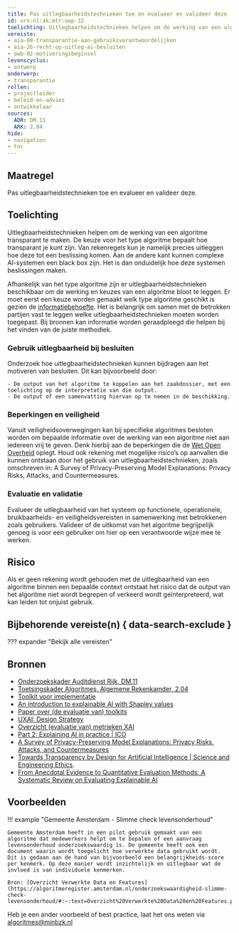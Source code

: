 ```yaml
---
title: Pas uitlegbaarheidstechnieken toe en evalueer en valideer deze
id: urn:nl:ak:mtr:owp-32
toelichting: Uitlegbaarheidstechnieken helpen om de werking van een algoritme transparant te maken.
vereiste:
- aia-08-transparantie-aan-gebruiksverantwoordelijken
- aia-26-recht-op-uitleg-ai-besluiten
- awb-02-motiveringsbeginsel
levenscyclus:
- ontwerp
onderwerp:
- transparantie
rollen:
- projectleider
- beleid-en-advies
- ontwikkelaar
sources:
  ADR: DM.11
  ARK: 2.04
hide:
- navigation
- toc
---
```


<!-- tags -->

## Maatregel
Pas uitlegbaarheidstechnieken toe en evalueer en valideer deze.

## Toelichting
Uitlegbaarheidstechnieken helpen om de werking van een algoritme transparant te maken.
De keuze voor het type algoritme bepaalt hoe transparant je kunt zijn. Van rekenregels kun je namelijk precies uitleggen hoe deze tot een beslissing komen. Aan de andere kant kunnen complexe AI-systemen een black box zijn. Het is dan onduidelijk hoe deze systemen beslissingen maken. 

Afhankelijk van het type algoritme zijn er uitlegbaarheidstechnieken beschikbaar om de werking en keuzes van een algoritme bloot te leggen. Er moet eerst een keuze worden gemaakt welk type algoritme geschikt is gezien de [informatiebehoefte](2-owp-31-informeer-betrokkenen.md). Het is belangrijk om samen met de betrokken partijen vast te leggen welke uitlegbaarheidstechnieken moeten worden toegepast. Bij bronnen kan informatie worden geraadpleegd die helpen bij het vinden van de juiste methodiek.

### Gebruik uitlegbaarheid bij besluiten

Onderzoek hoe uitlegbaarheidstechnieken kunnen bijdragen aan het motiveren van besluiten. Dit kan bijvoorbeeld door:
	
	- De output van het algoritme te koppelen aan het zaakdossier, met een toelichting op de interpretatie van die output.
	- De output of een samenvatting hiervan op te nemen in de beschikking.
 
### Beperkingen en veiligheid

Vanuit veiligheidsoverwegingen kan bij specifieke algoritmes besloten worden om bepaalde informatie over de werking van een algoritme niet aan iedereen vrij te geven. Denk hierbij aan de beperkingen die de [Wet Open Overheid](../vereisten/woo-01-recht-op-toegang-tot-publieke-informatie.md) oplegt. Houd ook rekening met mogelijke risico’s op aanvallen die kunnen ontstaan door het gebruik van uitlegbaarheidstechnieken, zoals omschreven in: A Survey of Privacy-Preserving Model Explanations: Privacy Risks, Attacks, and Countermeasures. 

### Evaluatie en validatie

Evalueer de uitlegbaarheid van het systeem op functionele, operationele, bruikbaarheids- en veiligheidsvereisten in samenwerking met betrokkenen zoals gebruikers. Valideer of de uitkomst van het algoritme begrijpelijk genoeg is voor een gebruiker om hier op een verantwoorde wijze mee te werken.

## Risico
Als er geen rekening wordt gehouden met de uitlegbaarheid van een algoritme binnen een bepaalde context ontstaat het risico dat de output van het algoritme niet wordt begrepen of verkeerd wordt geïnterpreteerd, wat kan leiden tot onjuist gebruik.

## Bijbehorende vereiste(n) { data-search-exclude }
??? expander "Bekijk alle vereisten"
	<!-- list_vereisten_on_maatregelen_page -->

## Bronnen

- [Onderzoekskader Auditdienst Rijk, DM.11](https://www.rijksoverheid.nl/documenten/rapporten/2023/07/11/onderzoekskader-algoritmes-adr-2023)
- [Toetsingskader Algoritmes, Algemene Rekenkamder, 2.04](https://www.rekenkamer.nl/onderwerpen/algoritmes/documenten/publicaties/2024/05/15/het-toetsingskader-aan-de-slag)
- [Toolkit voor implementatie](https://xaitk.org/)
- [An introduction to explainable AI with Shapley values](https://shap.readthedocs.io/en/latest/example_notebooks/overviews/An%20introduction%20to%20explainable%20AI%20with%20Shapley%20values.html)
- [Paper over (de evaluatie van) toolkits](https://www.ijcai.org/proceedings/2023/0747.pdf)
- [UXAI: Design Strategy](https://www.uxai.design/design-strategy)
- [Overzicht (evaluatie van) metrieken XAI](https://dl.acm.org/doi/pdf/10.1145/3583558)
- [Part 2: Explaining AI in practice | ICO](https://ico.org.uk/for-organisations/uk-gdpr-guidance-and-resources/artificial-intelligence/explaining-decisions-made-with-artificial-intelligence/part-2-explaining-ai-in-practice/)
- [A Survey of Privacy-Preserving Model Explanations: Privacy Risks, Attacks, and Countermeasures](https://arxiv.org/pdf/2404.00673)
- [Towards Transparency by Design for Artificial Intelligence | Science and Engineering Ethics](https://link.springer.com/content/pdf/10.1007/s11948-020-00276-4.pdf).
- [From Anecdotal Evidence to Quantitative Evaluation Methods: A Systematic Review on Evaluating Explainable AI](https://dl.acm.org/doi/pdf/10.1145/3583558)


## Voorbeelden

!!! example "Gemeente Amsterdam - Slimme check levensonderhoud" 

	Gemeente Amsterdam heeft in een pilot gebruik gemaakt van een algoritme dat medewerkers helpt om te bepalen of een aanvraag levensonderhoud onderzoekswaardig is. De gemeente heeft ook een document waarin wordt toegelicht hoe verwerkte data gebruikt wordt. Dit is gedaan aan de hand van bijvoorbeeld een belangrijkheids-score per kenmerk. Op deze manier wordt inzichtelijk en uitlegbaar wat de invloed is van individuele kenmerken.
	
 	Bron: [Overzicht Verwerkte Data en Features](https://algoritmeregister.amsterdam.nl/onderzoekswaardigheid-slimme-check-levensonderhoud/#:~:text=Overzicht%20Verwerkte%20Data%20en%20Features.pdf)

Heb je een ander voorbeeld of best practice, laat het ons weten via [algoritmes@minbzk.nl](mailto:algoritmes@minbzk.nl) 
